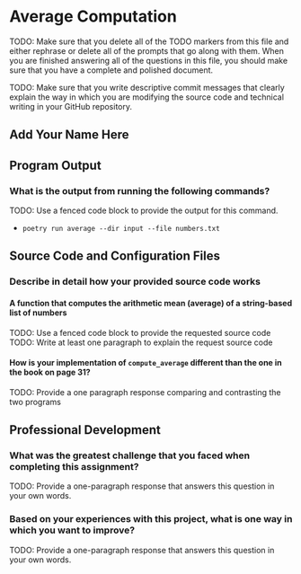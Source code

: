 # Average Computation

TODO: Make sure that you delete all of the TODO markers from this file and
either rephrase or delete all of the prompts that go along with them. When you
are finished answering all of the questions in this file, you should make sure
that you have a complete and polished document.

TODO: Make sure that you write descriptive commit messages that clearly explain
the way in which you are modifying the source code and technical writing in
your GitHub repository.

## Add Your Name Here

## Program Output

### What is the output from running the following commands?

TODO: Use a fenced code block to provide the output for this command.

- `poetry run average --dir input --file numbers.txt`

## Source Code and Configuration Files

### Describe in detail how your provided source code works

#### A function that computes the arithmetic mean (average) of a string-based list of numbers

TODO: Use a fenced code block to provide the requested source code
TODO: Write at least one paragraph to explain the request source code

#### How is your implementation of `compute_average` different than the one in the book on page 31?

TODO: Provide a one paragraph response comparing and contrasting the two programs

## Professional Development

### What was the greatest challenge that you faced when completing this assignment?

TODO: Provide a one-paragraph response that answers this question in your own words.

### Based on your experiences with this project, what is one way in which you want to improve?

TODO: Provide a one-paragraph response that answers this question in your own words.
